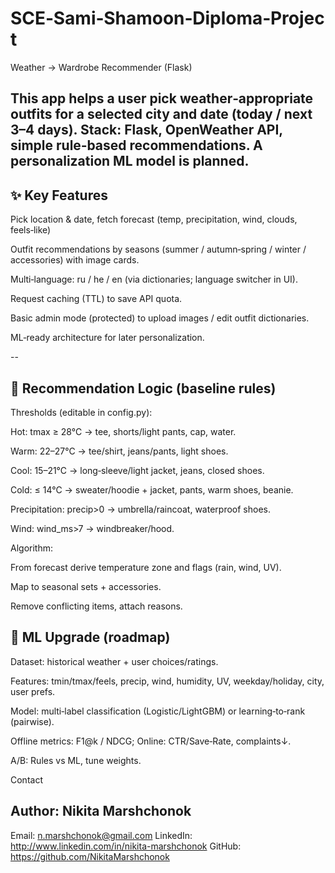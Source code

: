 # SCE‑Sami‑Shamoon‑Diploma‑Project

Weather → Wardrobe Recommender (Flask)

This app helps a user pick weather‑appropriate outfits for a selected city and date (today / next 3–4 days). Stack: Flask, OpenWeather API, simple rule‑based recommendations. A personalization ML model is planned.
--
## ✨ Key Features

  Pick location & date, fetch forecast (temp, precipitation, wind, clouds, feels‑like)

  Outfit recommendations by seasons (summer / autumn‑spring / winter / accessories) with image cards.

  Multi‑language: ru / he / en (via dictionaries; language switcher in UI).

  Request caching (TTL) to save API quota.

  Basic admin mode (protected) to upload images / edit outfit dictionaries.

  ML‑ready architecture for later personalization.

 --

## 🧠 Recommendation Logic (baseline rules)

Thresholds (editable in config.py):

Hot: tmax ≥ 28°C → tee, shorts/light pants, cap, water.

Warm: 22–27°C → tee/shirt, jeans/pants, light shoes.

Cool: 15–21°C → long‑sleeve/light jacket, jeans, closed shoes.

Cold: ≤ 14°C → sweater/hoodie + jacket, pants, warm shoes, beanie.

Precipitation: precip>0 → umbrella/raincoat, waterproof shoes.

Wind: wind_ms>7 → windbreaker/hood.

Algorithm:

From forecast derive temperature zone and flags (rain, wind, UV).

Map to seasonal sets + accessories.

Remove conflicting items, attach reasons.



## 🔮 ML Upgrade (roadmap)

Dataset: historical weather + user choices/ratings.

Features: tmin/tmax/feels, precip, wind, humidity, UV, weekday/holiday, city, user prefs.

Model: multi‑label classification (Logistic/LightGBM) or learning‑to‑rank (pairwise).

Offline metrics: F1@k / NDCG; Online: CTR/Save‑Rate, complaints↓.

A/B: Rules vs ML, tune weights.

Contact

## Author: Nikita Marshchonok
Email: n.marshchonok@gmail.com
LinkedIn: http://www.linkedin.com/in/nikita-marshchonok
GitHub: https://github.com/NikitaMarshchonok
